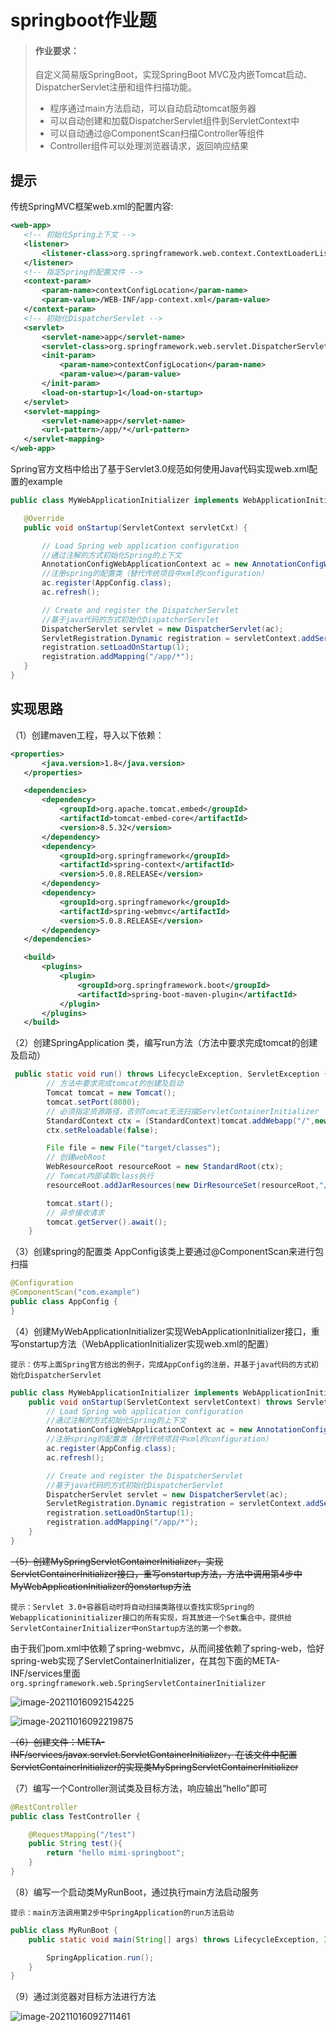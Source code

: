 # springboot作业题

>
>
>#### 作业要求：
>
>自定义简易版SpringBoot，实现SpringBoot MVC及内嵌Tomcat启动、DispatcherServlet注册和组件扫描功能。
>
>- 程序通过main方法启动，可以自动启动tomcat服务器
>- 可以自动创建和加载DispatcherServlet组件到ServletContext中
>- 可以自动通过@ComponentScan扫描Controller等组件
>- Controller组件可以处理浏览器请求，返回响应结果



## 提示

传统SpringMVC框架web.xml的配置内容:

```xml
<web-app>
   <!-- 初始化Spring上下文 -->
   <listener>
       <listener-class>org.springframework.web.context.ContextLoaderListener</listener-class>
   </listener>
   <!-- 指定Spring的配置文件 -->
   <context-param>
       <param-name>contextConfigLocation</param-name>
       <param-value>/WEB-INF/app-context.xml</param-value>
   </context-param>
   <!-- 初始化DispatcherServlet -->
   <servlet>
       <servlet-name>app</servlet-name>
       <servlet-class>org.springframework.web.servlet.DispatcherServlet</servlet-class>
       <init-param>
           <param-name>contextConfigLocation</param-name>
           <param-value></param-value>
       </init-param>
       <load-on-startup>1</load-on-startup>
   </servlet>
   <servlet-mapping>
       <servlet-name>app</servlet-name>
       <url-pattern>/app/*</url-pattern>
   </servlet-mapping>
</web-app>
```

Spring官方文档中给出了基于Servlet3.0规范如何使用Java代码实现web.xml配置的example

```java
public class MyWebApplicationInitializer implements WebApplicationInitializer {

   @Override
   public void onStartup(ServletContext servletCxt) {

       // Load Spring web application configuration
       //通过注解的方式初始化Spring的上下文
       AnnotationConfigWebApplicationContext ac = new AnnotationConfigWebApplicationContext();
       //注册spring的配置类（替代传统项目中xml的configuration）
       ac.register(AppConfig.class);
       ac.refresh();

       // Create and register the DispatcherServlet
       //基于java代码的方式初始化DispatcherServlet
       DispatcherServlet servlet = new DispatcherServlet(ac);
       ServletRegistration.Dynamic registration = servletContext.addServlet("app", servlet);
       registration.setLoadOnStartup(1);
       registration.addMapping("/app/*");
   }
}
```



## 实现思路

（1）创建maven工程，导入以下依赖：

```xml
<properties>
       <java.version>1.8</java.version>
   </properties>

   <dependencies>
       <dependency>
           <groupId>org.apache.tomcat.embed</groupId>
           <artifactId>tomcat-embed-core</artifactId>
           <version>8.5.32</version>
       </dependency>
       <dependency>
           <groupId>org.springframework</groupId>
           <artifactId>spring-context</artifactId>
           <version>5.0.8.RELEASE</version>
       </dependency>
       <dependency>
           <groupId>org.springframework</groupId>
           <artifactId>spring-webmvc</artifactId>
           <version>5.0.8.RELEASE</version>
       </dependency>
   </dependencies>

   <build>
       <plugins>
           <plugin>
               <groupId>org.springframework.boot</groupId>
               <artifactId>spring-boot-maven-plugin</artifactId>
           </plugin>
       </plugins>
   </build>
```

（2）创建SpringApplication 类，编写run方法（方法中要求完成tomcat的创建及启动）

```java
 public static void run() throws LifecycleException, ServletException {
        // 方法中要求完成tomcat的创建及启动
        Tomcat tomcat = new Tomcat();
        tomcat.setPort(8080);
        // 必须指定资源路径，否则Tomcat无法扫描ServletContainerInitializer
        StandardContext ctx = (StandardContext)tomcat.addWebapp("/",new File("src/main").getAbsolutePath());
        ctx.setReloadable(false);

        File file = new File("target/classes");
        // 创建webRoot
        WebResourceRoot resourceRoot = new StandardRoot(ctx);
        // Tomcat内部读取class执行
        resourceRoot.addJarResources(new DirResourceSet(resourceRoot,"/WEB-INF/classes",file.getAbsolutePath(),"/"));

        tomcat.start();
        // 异步接收请求
        tomcat.getServer().await();
    }
```



（3）创建spring的配置类 AppConfig该类上要通过@ComponentScan来进行包扫描

```java
@Configuration
@ComponentScan("com.example")
public class AppConfig {
}
```



（4）创建MyWebApplicationInitializer实现WebApplicationInitializer接口，重写onstartup方法（WebApplicationInitializer实现web.xml的配置）

```
提示：仿写上面Spring官方给出的例子，完成AppConfig的注册，并基于java代码的方式初始化DispatcherServlet
```

```java
public class MyWebApplicationInitializer implements WebApplicationInitializer {
    public void onStartup(ServletContext servletContext) throws ServletException {
        // Load Spring web application configuration
        //通过注解的方式初始化Spring的上下文
        AnnotationConfigWebApplicationContext ac = new AnnotationConfigWebApplicationContext();
        //注册spring的配置类（替代传统项目中xml的configuration）
        ac.register(AppConfig.class);
        ac.refresh();

        // Create and register the DispatcherServlet
        //基于java代码的方式初始化DispatcherServlet
        DispatcherServlet servlet = new DispatcherServlet(ac);
        ServletRegistration.Dynamic registration = servletContext.addServlet("app", servlet);
        registration.setLoadOnStartup(1);
        registration.addMapping("/app/*");
    }
}
```



~~（5）创建MySpringServletContainerInitializer，实现ServletContainerInitializer接口，重写onstartup方法，方法中调用第4步中MyWebApplicationInitializer的onstartup方法~~

```
提示：Servlet 3.0+容器启动时将自动扫描类路径以查找实现Spring的Webapplicationinitializer接口的所有实现，将其放进一个Set集合中，提供给ServletContainerInitializer中onStartup方法的第一个参数。
```



由于我们pom.xml中依赖了spring-webmvc，从而间接依赖了spring-web，恰好spring-web实现了ServletContainerInitializer，在其包下面的META-INF/services里面  `org.springframework.web.SpringServletContainerInitializer`

![image-20211016092154225](.\img\image-20211016092154225.png)

![image-20211016092219875](.\img\image-20211016092219875.png)

~~（6）创建文件：META-INF/services/javax.servlet.ServletContainerInitializer，在该文件中配置ServletContainerInitializer的实现类MySpringServletContainerInitializer~~

（7）编写一个Controller测试类及目标方法，响应输出“hello”即可

```java
@RestController
public class TestController {

    @RequestMapping("/test")
    public String test(){
        return "hello mimi-springboot";
    }
}
```



（8）编写一个启动类MyRunBoot，通过执行main方法启动服务

```
提示：main方法调用第2步中SpringApplication的run方法启动
```

```java
public class MyRunBoot {
    public static void main(String[] args) throws LifecycleException, InterruptedException, ServletException {

        SpringApplication.run();
    }
}
```



（9）通过浏览器对目标方法进行方法

![image-20211016092711461](.\img\image-20211016092711461.png)